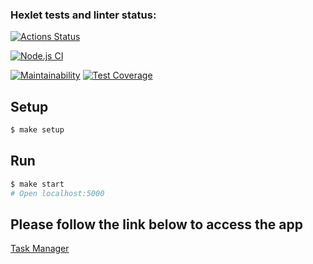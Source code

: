 ### Hexlet tests and linter status:

[![Actions Status](https://github.com/NatalyKT/backend-project-lvl4/workflows/hexlet-check/badge.svg)](https://github.com/NatalyKT/backend-project-lvl4/actions)

[![Node.js CI](https://github.com/NatalyKT/backend-project-lvl4/workflows/Node.js%20CI/badge.svg)](https://github.com/NatalyKT/backend-project-lvl4/actions)

[![Maintainability](https://api.codeclimate.com/v1/badges/91c61f47157a8467d629/maintainability)](https://codeclimate.com/github/NatalyKT/backend-project-lvl4/maintainability)
[![Test Coverage](https://api.codeclimate.com/v1/badges/91c61f47157a8467d629/test_coverage)](https://codeclimate.com/github/NatalyKT/backend-project-lvl4/test_coverage)

## Setup

```sh
$ make setup
```

## Run

```sh
$ make start
# Open localhost:5000
```

## Please follow the link below to access the app

[Task Manager](https://infinite-thicket-51765.herokuapp.com/)